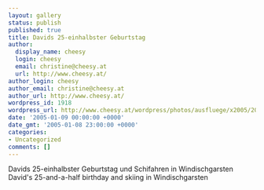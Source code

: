 ```yaml
---
layout: gallery
status: publish
published: true
title: Davids 25-einhalbster Geburtstag
author:
  display_name: cheesy
  login: cheesy
  email: christine@cheesy.at
  url: http://www.cheesy.at/
author_login: cheesy
author_email: christine@cheesy.at
author_url: http://www.cheesy.at/
wordpress_id: 1918
wordpress_url: http://www.cheesy.at/wordpress/photos/ausfluege/x2005/2005-jaenner/
date: '2005-01-09 00:00:00 +0000'
date_gmt: '2005-01-08 23:00:00 +0000'
categories:
- Uncategorized
comments: []
---
```

<!--:de-->Davids 25-einhalbster Geburtstag und Schifahren in Windischgarsten
<!--:--><!--:en-->David's 25-and-a-half birthday and skiing in Windischgarsten
<!--:-->
